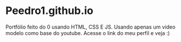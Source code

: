 # Peedro1.github.io

Portfólio feito do 0 usando HTML, CSS E JS. Usando apenas um video modelo como base do youtube.
Acesse o link do meu perfil e veja :)

